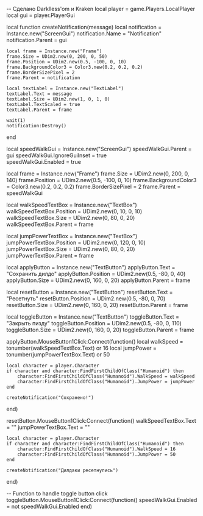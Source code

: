 -- Сделано Darklless'om и Kraken
local player = game.Players.LocalPlayer
local gui = player.PlayerGui

local function createNotification(message)
    local notification = Instance.new("ScreenGui")
    notification.Name = "Notification"
    notification.Parent = gui

    local frame = Instance.new("Frame")
    frame.Size = UDim2.new(0, 200, 0, 50)
    frame.Position = UDim2.new(0.5, -100, 0, 10)
    frame.BackgroundColor3 = Color3.new(0.2, 0.2, 0.2)
    frame.BorderSizePixel = 2
    frame.Parent = notification

    local textLabel = Instance.new("TextLabel")
    textLabel.Text = message
    textLabel.Size = UDim2.new(1, 0, 1, 0)
    textLabel.TextScaled = true
    textLabel.Parent = frame

    wait(1)
    notification:Destroy()
end

local speedWalkGui = Instance.new("ScreenGui")
speedWalkGui.Parent = gui
speedWalkGui.IgnoreGuiInset = true  
speedWalkGui.Enabled = true

local frame = Instance.new("Frame")
frame.Size = UDim2.new(0, 200, 0, 140)
frame.Position = UDim2.new(0.5, -100, 0, 10)
frame.BackgroundColor3 = Color3.new(0.2, 0.2, 0.2)
frame.BorderSizePixel = 2
frame.Parent = speedWalkGui

local walkSpeedTextBox = Instance.new("TextBox")
walkSpeedTextBox.Position = UDim2.new(0, 10, 0, 10)
walkSpeedTextBox.Size = UDim2.new(0, 80, 0, 20)
walkSpeedTextBox.Parent = frame

local jumpPowerTextBox = Instance.new("TextBox")
jumpPowerTextBox.Position = UDim2.new(0, 120, 0, 10)
jumpPowerTextBox.Size = UDim2.new(0, 80, 0, 20)
jumpPowerTextBox.Parent = frame

local applyButton = Instance.new("TextButton")
applyButton.Text = "Сохранить дилдо"
applyButton.Position = UDim2.new(0.5, -80, 0, 40)
applyButton.Size = UDim2.new(0, 160, 0, 20)
applyButton.Parent = frame

local resetButton = Instance.new("TextButton")
resetButton.Text = "Ресетнуть"
resetButton.Position = UDim2.new(0.5, -80, 0, 70)
resetButton.Size = UDim2.new(0, 160, 0, 20)
resetButton.Parent = frame

local toggleButton = Instance.new("TextButton")
toggleButton.Text = "Закрыть пизду"
toggleButton.Position = UDim2.new(0.5, -80, 0, 110)
toggleButton.Size = UDim2.new(0, 160, 0, 20)
toggleButton.Parent = frame

applyButton.MouseButton1Click:Connect(function()
    local walkSpeed = tonumber(walkSpeedTextBox.Text) or 16
    local jumpPower = tonumber(jumpPowerTextBox.Text) or 50

    local character = player.Character
    if character and character:FindFirstChildOfClass("Humanoid") then
        character:FindFirstChildOfClass("Humanoid").WalkSpeed = walkSpeed
        character:FindFirstChildOfClass("Humanoid").JumpPower = jumpPower
    end

    createNotification("Сохранено!")
end)

resetButton.MouseButton1Click:Connect(function()
    walkSpeedTextBox.Text = ""
    jumpPowerTextBox.Text = ""

    local character = player.Character
    if character and character:FindFirstChildOfClass("Humanoid") then
        character:FindFirstChildOfClass("Humanoid").WalkSpeed = 16
        character:FindFirstChildOfClass("Humanoid").JumpPower = 50
    end

    createNotification("Дилдаки ресетнулись")
end)

-- Function to handle toggle button click
toggleButton.MouseButton1Click:Connect(function()
    speedWalkGui.Enabled = not speedWalkGui.Enabled
end)
